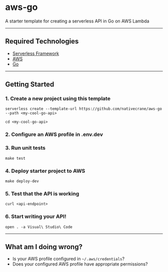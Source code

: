 # aws-go

A starter template for creating a serverless API in Go on AWS Lambda

---

## Required Technologies

* [Serverless Framework](https://www.serverless.com/framework/)
* [AWS](https://aws.amazon.com)
* [Go](https://go.dev/learn/)

---

## Getting Started

### 1. Create a new project using this template

```
serverless create --template-url https://github.com/nativecrane/aws-go --path <my-cool-go-api>
```

```
cd <my-cool-go-api>
```

### 2. Configure an AWS profile in .env.dev

### 3. Run unit tests
```
make test
```

### 4. Deploy starter project to AWS
```
make deploy-dev
```

### 5. Test that the API is working
```
curl <api-endpoint>
```

### 6. Start writing your API!
```
open . -a Visual\ Studio\ Code
```

---

## What am I doing wrong?

* Is your AWS profile configured in `~/.aws/credentials`?
* Does your configured AWS profile have appropriate permissions?
